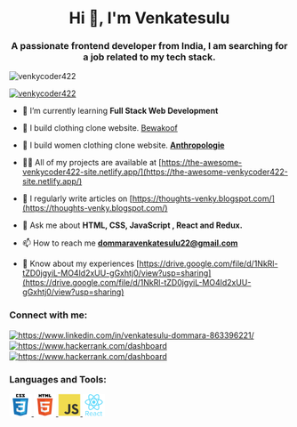 <h1 align="center">Hi 👋, I'm Venkatesulu</h1>
<h3 align="center">A passionate frontend developer from India, I am searching for a job related to my tech stack.</h3>

<p align="left"> <img src="https://komarev.com/ghpvc/?username=venkycoder422&label=Profile%20views&color=0e75b6&style=flat" alt="venkycoder422" /> </p>

<p align="left"> <a href="https://github.com/ryo-ma/github-profile-trophy"><img src="https://github-profile-trophy.vercel.app/?username=venkycoder422" alt="venkycoder422" /></a> </p>


- 🌱 I’m currently learning **Full Stack Web Development**
- 🔭 I build clothing clone website. [Bewakoof](https://venkycoder422.github.io/bewakoof.github.io/)
- 👯 I build women clothing clone website. [**Anthropologie**](https://anthropologie1.netlify.app/)
- 👨‍💻 All of my projects are available at [https://the-awesome-venkycoder422-site.netlify.app/](https://the-awesome-venkycoder422-site.netlify.app/)

- 📝 I regularly write articles on [https://thoughts-venky.blogspot.com/](https://thoughts-venky.blogspot.com/)

- 💬 Ask me about **HTML, CSS, JavaScript , React and Redux.**

- 📫 How to reach me **dommaravenkatesulu22@gmail.com**

- 📄 Know about my experiences [https://drive.google.com/file/d/1NkRl-tZD0jgyiL-MO4ld2xUU-gGxhtj0/view?usp=sharing](https://drive.google.com/file/d/1NkRl-tZD0jgyiL-MO4ld2xUU-gGxhtj0/view?usp=sharing)

<h3 align="left">Connect with me:</h3>
<p align="left">
<a href="https://www.linkedin.com/in/venkatesulu-dommara-863396221/" target="blank"><img align="center" src="https://raw.githubusercontent.com/rahuldkjain/github-profile-readme-generator/master/src/images/icons/Social/linked-in-alt.svg" alt="https://www.linkedin.com/in/venkatesulu-dommara-863396221/" height="30" width="40" /></a>
<a href="https://the-awesome-venkycoder422-site.netlify.app/" target="blank"><img align="center" src="https://cdn-icons-png.flaticon.com/512/351/351456.png" alt="https://www.hackerrank.com/dashboard" height="30" width="40" /></a>
<a href="[https://www.hackerrank.com/https://www.hackerrank.com/dashboard](https://www.hackerrank.com/dommaravenkates1)" target="blank"><img align="center" src="https://raw.githubusercontent.com/rahuldkjain/github-profile-readme-generator/master/src/images/icons/Social/hackerrank.svg" alt="https://www.hackerrank.com/dashboard" height="30" width="40" /></a>
</p>

<h3 align="left">Languages and Tools:</h3>
<p align="left"> <a href="https://www.w3schools.com/css/" target="_blank" rel="noreferrer"> <img src="https://raw.githubusercontent.com/devicons/devicon/master/icons/css3/css3-original-wordmark.svg" alt="css3" width="40" height="40"/> </a> <a href="https://www.w3.org/html/" target="_blank" rel="noreferrer"> <img src="https://raw.githubusercontent.com/devicons/devicon/master/icons/html5/html5-original-wordmark.svg" alt="html5" width="40" height="40"/> </a> <a href="https://developer.mozilla.org/en-US/docs/Web/JavaScript" target="_blank" rel="noreferrer"> <img src="https://raw.githubusercontent.com/devicons/devicon/master/icons/javascript/javascript-original.svg" alt="javascript" width="40" height="40"/> </a> <a href="https://reactjs.org/" target="_blank" rel="noreferrer"> <img src="https://raw.githubusercontent.com/devicons/devicon/master/icons/react/react-original-wordmark.svg" alt="react" width="40" height="40"/> </a> </p>
